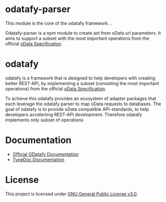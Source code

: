 # odatafy-parser
This module is the core of the odatafy framework. .

Odatafy-parser is a npm module to create ast from oData url parameters. It aims to support a subset with the most important operations from the official [oData Specification](http://docs.oasis-open.org/odata/odata/v4.01/odata-v4.01-part2-url-conventions.html#sec_Introduction).

# odatafy

odatafy is a framework that is designed to help developers with creating better REST-API, by implementing a subset (consisting the most important operations) from the official [oData Specification](http://docs.oasis-open.org/odata/odata/v4.01/odata-v4.01-part2-url-conventions.html#sec_Introduction).

To achieve this odatafy provides an ecosystem of adapter packages that each leverage the odatafy parser to map oData requests to databases. The goal of odatafy is to provide oData compatible API-standards, to help developers accelerting REST-API development. Therefore odatafy implements only subset of operations

# Documentation
* [Official ODatafy Documentation](https://gang-of-fork.github.io/odatafy-docs/)
* [TypeDoc Documentation](https://gang-of-fork.github.io/odatafy-parser)


# License

This project is licensed under [GNU General Public License v3.0](https://choosealicense.com/licenses/gpl-3.0/). 


